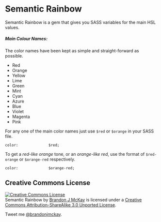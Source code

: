 Semantic Rainbow
================
Semantic Rainbow is a gem that gives you SASS variables for the main HSL values.

##### Main Colour Names: 

The color names have been kept as simple and straight-forward as possible. 

- Red
- Orange
- Yellow
- Lime
- Green
- Mint
- Cyan
- Azure
- Blue
- Violet
- Magenta 
- Pink

For any one of the main color names just use `$red` or `$orange` in your SASS file.

	color:				$red;

To get a *red-like orange* tone, or an *orange-like red*, use the format of `$red-orange` or `$orange-red` respectively.

	color:				$orange-red;



Creative Commons License
------------------------
<a rel="license" href="http://creativecommons.org/licenses/by-sa/3.0/deed.en_US"><img alt="Creative Commons License" style="border-width:0" src="http://i.creativecommons.org/l/by-sa/3.0/80x15.png" /></a><br /><span xmlns:dct="http://purl.org/dc/terms/" href="http://purl.org/dc/dcmitype/Dataset" property="dct:title" rel="dct:type">Semantic Rainbow</span> by <a xmlns:cc="http://creativecommons.org/ns#" href="http://brandonjmckay.com" property="cc:attributionName" rel="cc:attributionURL">Brandon J McKay</a> is licensed under a <a rel="license" href="http://creativecommons.org/licenses/by-sa/3.0/deed.en_US">Creative Commons Attribution-ShareAlike 3.0 Unported License</a>.

Tweet me [@brandonjmckay](http://twitter.com/brandonjmckay).